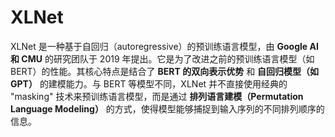# XLNet

XLNet 是一种基于自回归（autoregressive）的预训练语言模型，由 **Google AI 和 CMU** 的研究团队于 2019 年提出。它是为了改进之前的预训练语言模型（如 BERT）的性能。其核心特点是结合了 **BERT 的双向表示优势** 和 **自回归模型（如 GPT）** 的建模能力。与 BERT 等模型不同，XLNet 并不直接使用经典的 "masking" 技术来预训练语言模型，而是通过 **排列语言建模（Permutation Language Modeling）** 的方式，使得模型能够捕捉到输入序列的不同排列顺序的信息。

####
